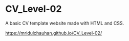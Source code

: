 # CV_Level-02

A basic CV template website made with HTML and CSS.

https://mridulchauhan.github.io/CV_Level-02/
